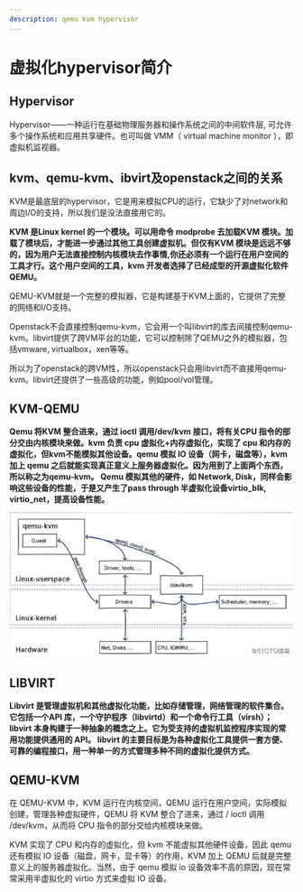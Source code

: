 ```yaml
---
description: qemu kvm hypervisor
---
```


# 虚拟化hypervisor简介

## Hypervisor

Hypervisor——一种运行在基础物理服务器和操作系统之间的中间软件层, 可允许多个操作系统和应用共享硬件。也可叫做 VMM（ virtual machine monitor ），即虚拟机监视器。

## kvm、qemu-kvm、ibvirt及openstack之间的关系

KVM是最底层的hypervisor，它是用来模拟CPU的运行，它缺少了对network和周边I/O的支持，所以我们是没法直接用它的。

**KVM 是Linux kernel 的一个模块。可以用命令 modprobe 去加载KVM 模块。加载了模块后，才能进一步通过其他工具创建虚拟机。但仅有KVM 模块是远远不够的，因为用户无法直接控制内核模块去作事情,你还必须有一个运行在用户空间的工具才行。这个用户空间的工具，kvm 开发者选择了已经成型的开源虚拟化软件 QEMU。**

QEMU-KVM就是一个完整的模拟器，它是构建基于KVM上面的，它提供了完整的网络和I/O支持。

Openstack不会直接控制qemu-kvm，它会用一个叫libvirt的库去间接控制qemu-kvm。libvirt提供了跨VM平台的功能，它可以控制除了QEMU之外的模拟器，包括vmware, virtualbox，xen等等。

所以为了openstack的跨VM性，所以openstack只会用libvirt而不直接用qemu-kvm。libvirt还提供了一些高级的功能，例如pool/vol管理。

## KVM-QEMU

**Qemu 将KVM 整合进来，通过 ioctl 调用/dev/kvm 接口，将有关CPU 指令的部分交由内核模块来做。kvm 负责 cpu 虚拟化+内存虚拟化，实现了 cpu 和内存的虚拟化，但kvm不能模拟其他设备。qemu 模拟 IO 设备（网卡，磁盘等），kvm 加上 qemu 之后就能实现真正意义上服务器虚拟化。因为用到了上面两个东西，所以称之为qemu-kvm。 Qemu 模拟其他的硬件，如 Network, Disk，同样会影响这些设备的性能，于是又产生了pass through 半虚拟化设备virtio\_blk, virtio\_net，提高设备性能。**  


![](../../.gitbook/assets/image%20%28109%29.png)

## LIBVIRT

**Libvirt 是管理虚拟机和其他虚拟化功能，比如存储管理，网络管理的软件集合。它包括一个API 库，一个守护程序（libvirtd）和一个命令行工具（virsh）；libvirt 本身构建于一种抽象的概念之上。它为受支持的虚拟机监控程序实现的常用功能提供通用的 API。 libvirt 的主要目标是为各种虚拟化工具提供一套方便、可靠的编程接口，用一种单一的方式管理多种不同的虚拟化提供方式。**

## QEMU-KVM

在 QEMU-KVM 中，KVM 运行在内核空间，QEMU 运行在用户空间，实际模拟创建，管理各种虚拟硬件，QEMU 将 KVM 整合了进来，通过 / ioctl 调用 /dev/kvm，从而将 CPU 指令的部分交给内核模块来做。

KVM 实现了 CPU 和内存的虚拟化，但 kvm 不能虚拟其他硬件设备，因此 qemu 还有模拟 IO 设备（磁盘，网卡，显卡等）的作用，KVM 加上 QEMU 后就是完整意义上的服务器虚拟化。当然，由于 qemu 模拟 io 设备效率不高的原因，现在常常采用半虚拟化的 virtio 方式来虚拟 IO 设备。





